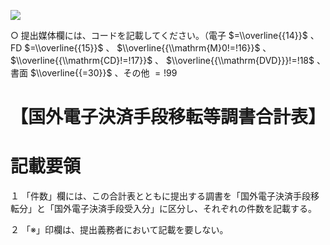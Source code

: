 ![](https://www.nta.go.jp/tmp/c269910b-a1b6-4ac2-bb6b-483fa0254893/images/df9a3f0d685bc6595b2453a9c008990ae042f9970d97b477a86f1920abd0a1f1.jpg)

○ 提出媒体欄には、コードを記載してください。（電子 $=\\overline{{14}}$ 、FD $=\\overline{{15}}$ 、 $\\overline{{\\mathrm{M}0!=!16}}$ 、 $\\overline{{\\mathrm{CD}!=!17}}$ 、 $\\overline{{\\mathrm{DVD}}}!=!18$ 、書面 $\\overline{{=30}}$ 、その他 $=!99$

# 【国外電子決済手段移転等調書合計表】

# 記載要領

１ 「件数」欄には、この合計表とともに提出する調書を「国外電子決済手段移転分」と「国外電子決済手段受入分」に区分し、それぞれの件数を記載する。

２ 「※」印欄は、提出義務者において記載を要しない。